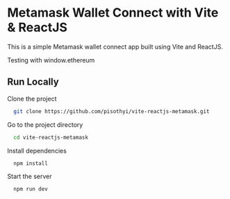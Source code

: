 
# Metamask Wallet Connect with Vite & ReactJS

This is a simple Metamask wallet connect app built using Vite and ReactJS.

Testing with window.ethereum




## Run Locally

Clone the project

```bash
  git clone https://github.com/pisothyi/vite-reactjs-metamask.git
```

Go to the project directory

```bash
  cd vite-reactjs-metamask 
```

Install dependencies

```bash
  npm install
```

Start the server

```bash
  npm run dev
```

